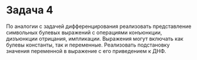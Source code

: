 # Задача 4

По аналогии с задачей дифференцирования
реализовать представление символьных булевых
выражений с операциями конъюнкции, дизъюнкции
отрицания, импликации. Выражения могут включать
как булевы константы, так и переменные.
Реализовать подстановку значения переменной в
выражение с его приведением к ДНФ.